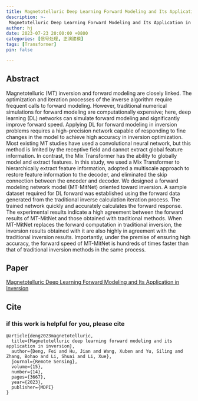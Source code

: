 ```yaml
---
title: Magnetotelluric Deep Learning Forward Modeling and Its Application in Inversion
description: >-
 Magnetotelluric Deep Learning Forward Modeling and Its Application in Inversion
author: hj
date: 2023-07-23 20:00:00 +0800
categories: [信号处理, 正演建模]
tags: [Transformer]
pin: false

---
```


## Abstract

Magnetotelluric (MT) inversion and forward modeling are closely linked. The optimization and iteration processes of the inverse algorithm require frequent calls to forward modeling. However, traditional numerical simulations for forward modeling are computationally expensive; here, deep learning (DL) networks can simulate forward modeling and significantly improve forward speed. Applying DL for forward modeling in inversion problems requires a high-precision network capable of responding to fine changes in the model to achieve high accuracy in inversion optimization. Most existing MT studies have used a convolutional neural network, but this method is limited by the receptive field and cannot extract global feature information. In contrast, the Mix Transformer has the ability to globally model and extract features. In this study, we used a Mix Transformer to hierarchically extract feature information, adopted a multiscale approach to restore feature information to the decoder, and eliminated the skip connection between the encoder and decoder. We designed a forward modeling network model (MT-MitNet) oriented toward inversion. A sample dataset required for DL forward was established using the forward data generated from the traditional inverse calculation iteration process. The trained network quickly and accurately calculates the forward response. The experimental results indicate a high agreement between the forward results of MT-MitNet and those obtained with traditional methods. When MT-MitNet replaces the forward computation in traditional inversion, the inversion results obtained with it are also highly in agreement with the traditional inversion results. Importantly, under the premise of ensuring high accuracy, the forward speed of MT-MitNet is hundreds of times faster than that of traditional inversion methods in the same process.

## Paper
[Magnetotelluric Deep Learning Forward Modeling and Its Application in Inversion](https://www.mdpi.com/2072-4292/15/14/3667)

## Cite

### if this work is helpful for you, please cite
```
@article{deng2023magnetotelluric,
  title={Magnetotelluric deep learning forward modeling and its application in inversion},
  author={Deng, Fei and Hu, Jian and Wang, Xuben and Yu, Siling and Zhang, Bohao and Li, Shuai and Li, Xue},
  journal={Remote Sensing},
  volume={15},
  number={14},
  pages={3667},
  year={2023},
  publisher={MDPI}
}

```